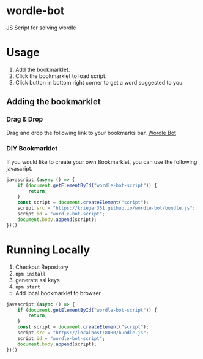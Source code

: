 # wordle-bot

JS Script for solving wordle

# Usage
1. Add the bookmarklet.
2. Click the bookmarklet to load script.
3. Click button in bottom right corner to get a word suggested to you.

## Adding the bookmarklet
### Drag & Drop
Drag and drop the following link to your bookmarks bar.
<a href="javascript%3A%28async%20%28%29%20%3D%3E%20%7B%0A%20%20%20%20if%20%28document.getElementById%28%22wordle-bot-script%22%29%29%20%7B%0A%20%20%20%20%20%20%20%20return%3B%0A%20%20%20%20%7D%0A%20%20%20%20const%20script%20%3D%20document.createElement%28%22script%22%29%3B%0A%20%20%20%20script.src%20%3D%20%22https%3A%2F%2Fkrieger351.github.io%2Fwordle-bot%2Fbundle.js%22%3B%0A%20%20%20%20script.id%20%3D%20%22wordle-bot-script%22%3B%0A%20%20%20%20document.body.append%28script%29%3B%0A%7D%29%28%29">Wordle Bot</a>

### DIY Bookmarklet
If you would like to create your own Bookmarklet, you can use the following javascript.
```javascript
javascript:(async () => {
    if (document.getElementById("wordle-bot-script")) {
        return;
    }
    const script = document.createElement("script");
    script.src = "https://krieger351.github.io/wordle-bot/bundle.js";
    script.id = "wordle-bot-script";
    document.body.append(script);
})()
```

# Running Locally
1. Checkout Repository
2. `npm install`
3. generate ssl keys
4. `npm start`
5. Add local bookmarklet to browser
```javascript
javascript:(async () => {
    if (document.getElementById("wordle-bot-script")) {
        return;
    }
    const script = document.createElement("script");
    script.src = "https://localhost:8080/bundle.js";
    script.id = "wordle-bot-script";
    document.body.append(script);
})()
```